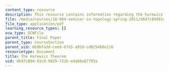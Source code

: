 ```yaml
---
content_type: resource
description: This resource contains information regarding the hurewicz theorem.
file: /media/courses/18-904-seminar-in-topology-spring-2011/d647c89d91c09829722beda80a87705a_MIT18_904S11_finalHurewicz.pdf
file_type: application/pdf
learning_resource_types: []
ocw_type: OCWFile
parent_title: Final Paper
parent_type: CourseSection
parent_uid: 6b9bfa3d-ceed-67e5-a93d-cd0254b0e116
resourcetype: Document
title: The Hurewicz Theorem
uid: d647c89d-91c0-9829-722b-eda80a87705a
---
```

